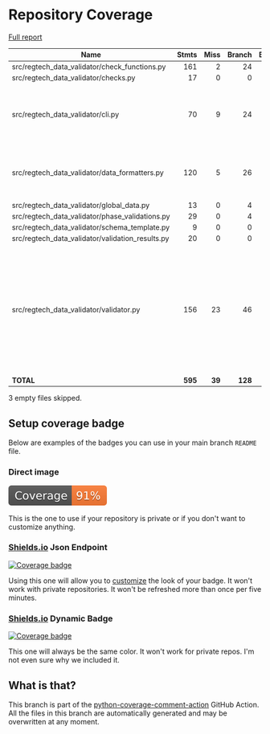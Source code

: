 # Repository Coverage

[Full report](https://htmlpreview.github.io/?https://github.com/cfpb/regtech-data-validator/blob/python-coverage-comment-action-data/htmlcov/index.html)

| Name                                                |    Stmts |     Miss |   Branch |   BrPart |   Cover |   Missing |
|---------------------------------------------------- | -------: | -------: | -------: | -------: | ------: | --------: |
| src/regtech\_data\_validator/check\_functions.py    |      161 |        2 |       24 |        0 |     99% |     74-78 |
| src/regtech\_data\_validator/checks.py              |       17 |        0 |        0 |        0 |    100% |           |
| src/regtech\_data\_validator/cli.py                 |       70 |        9 |       24 |        4 |     82% |102-109, 111->114, 127-128, 139 |
| src/regtech\_data\_validator/data\_formatters.py    |      120 |        5 |       26 |        4 |     92% |188-191, 194, 259->262, 271 |
| src/regtech\_data\_validator/global\_data.py        |       13 |        0 |        4 |        0 |    100% |           |
| src/regtech\_data\_validator/phase\_validations.py  |       29 |        0 |        4 |        0 |    100% |           |
| src/regtech\_data\_validator/schema\_template.py    |        9 |        0 |        0 |        0 |    100% |           |
| src/regtech\_data\_validator/validation\_results.py |       20 |        0 |        0 |        0 |    100% |           |
| src/regtech\_data\_validator/validator.py           |      156 |       23 |       46 |        8 |     83% |32->39, 107, 109, 114, 129-130, 136, 137->140, 210-211, 236-246, 268-275 |
|                                           **TOTAL** |  **595** |   **39** |  **128** |   **16** | **91%** |           |

3 empty files skipped.


## Setup coverage badge

Below are examples of the badges you can use in your main branch `README` file.

### Direct image

[![Coverage badge](https://raw.githubusercontent.com/cfpb/regtech-data-validator/python-coverage-comment-action-data/badge.svg)](https://htmlpreview.github.io/?https://github.com/cfpb/regtech-data-validator/blob/python-coverage-comment-action-data/htmlcov/index.html)

This is the one to use if your repository is private or if you don't want to customize anything.

### [Shields.io](https://shields.io) Json Endpoint

[![Coverage badge](https://img.shields.io/endpoint?url=https://raw.githubusercontent.com/cfpb/regtech-data-validator/python-coverage-comment-action-data/endpoint.json)](https://htmlpreview.github.io/?https://github.com/cfpb/regtech-data-validator/blob/python-coverage-comment-action-data/htmlcov/index.html)

Using this one will allow you to [customize](https://shields.io/endpoint) the look of your badge.
It won't work with private repositories. It won't be refreshed more than once per five minutes.

### [Shields.io](https://shields.io) Dynamic Badge

[![Coverage badge](https://img.shields.io/badge/dynamic/json?color=brightgreen&label=coverage&query=%24.message&url=https%3A%2F%2Fraw.githubusercontent.com%2Fcfpb%2Fregtech-data-validator%2Fpython-coverage-comment-action-data%2Fendpoint.json)](https://htmlpreview.github.io/?https://github.com/cfpb/regtech-data-validator/blob/python-coverage-comment-action-data/htmlcov/index.html)

This one will always be the same color. It won't work for private repos. I'm not even sure why we included it.

## What is that?

This branch is part of the
[python-coverage-comment-action](https://github.com/marketplace/actions/python-coverage-comment)
GitHub Action. All the files in this branch are automatically generated and may be
overwritten at any moment.